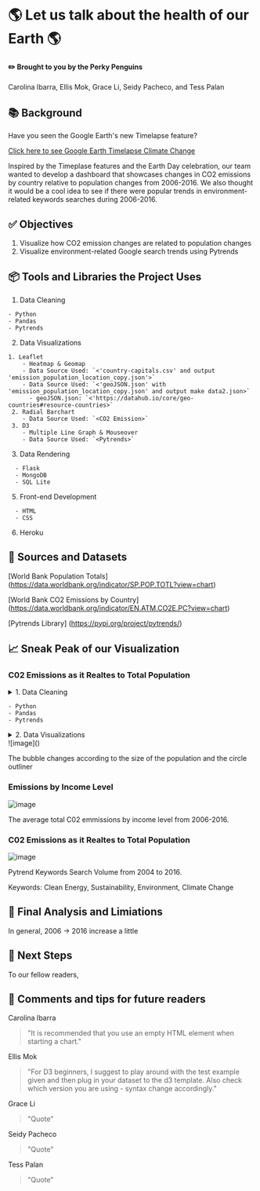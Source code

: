 # :earth_americas: Let us talk about the health of our Earth :earth_americas:

#### :pencil2:  Brought to you by the Perky Penguins 
Carolina Ibarra, Ellis Mok, Grace Li, Seidy Pacheco, and Tess Palan

## :books: Background
Have you seen the Google Earth's new Timelapse feature?

[Click here to see Google Earth Timelapse Climate Change](https://www.ecowatch.com/google-earth-timelapse-climate-change-2652595487.html)

Inspired by the Timeplase features and the Earth Day celebration, our team wanted to develop a dashboard that showcases changes in CO2 emissions by country relative to population changes from 2006-2016. We also thought it would be a cool idea to see if there were popular trends in environment-related keywords searches during 2006-2016. 

## :white_check_mark: Objectives
1. Visualize how CO2 emission changes are related to population changes
2. Visualize environment-related Google search trends using Pytrends

## :package: Tools and Libraries the Project Uses
1. Data Cleaning

```
- Python
- Pandas
- Pytrends
```

2. Data Visualizations

```
1. Leaflet
    - Heatmap & Geomap
    - Data Source Used: `<'country-capitals.csv' and output 'emission_population_location_copy.json'>` 
    - Data Source Used: `<'geoJSON.json' with 'emission_population_location_copy.json' and output make data2.json>` 
      - geoJSON.json: `<'https://datahub.io/core/geo-countries#resource-countries>` 
 2. Radial Barchart
    - Data Source Used: `<CO2 Emission>`
 3. D3
    - Multiple Line Graph & Mouseover 
    - Data Source Used: `<Pytrends>`
```
 
3. Data Rendering

```
  - Flask
  - MongoDB
  - SQL Lite
```

5. Front-end Development

```
  - HTML
  - CSS
```

6. Heroku


## :open_file_folder: Sources and Datasets 
[World Bank Population Totals] (https://data.worldbank.org/indicator/SP.POP.TOTL?view=chart)

[World Bank CO2 Emissions by Country] (https://data.worldbank.org/indicator/EN.ATM.CO2E.PC?view=chart)

[Pytrends Library] (https://pypi.org/project/pytrends/)

## :chart_with_upwards_trend: Sneak Peak of our Visualization
### C02 Emissions as it Realtes to Total Population 
<details>
<summary>1. Data Cleaning</summary>
  content
</details>

```
- Python
- Pandas
- Pytrends
```
<details>
<summary>2. Data Visualizations</summary>

 content
 
</details>
![image]()

The bubble changes according to the size of the population and the circle outliner 


### Emissions by Income Level
![image](https://user-images.githubusercontent.com/75353991/117095612-a6daa000-ad1b-11eb-8dec-dfdef4b9176a.png)

The average total C02 emmissions by income level from 2006-2016. 

### C02 Emissions as it Realtes to Total Population 
![image](https://user-images.githubusercontent.com/75353991/117392111-40ce5400-aea6-11eb-8e04-49c7830ce430.png)

Pytrend Keywords Search Volume from 2004 to 2016.

Keywords: Clean Energy, Sustainability, Environment, Climate Change 


## :gift: Final Analysis and Limiations
In general, 2006 -> 2016 increase a little 

## :feet: Next Steps
To our fellow readers, 

## :star_struck: Comments and tips for future readers
Carolina Ibarra
> "It is recommended that you use an empty HTML element when starting a chart." 

Ellis Mok
> "For D3 beginners, I suggest to play around with the test example given and then plug in your dataset to the d3 template. 
> Also check which version you are using - syntax change accordingly."

Grace Li
> "Quote" 

Seidy Pacheco
> "Quote"

Tess Palan
> "Quote" 
